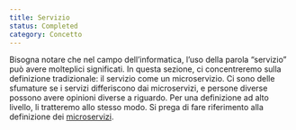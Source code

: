 ```yaml
---
title: Servizio
status: Completed
category: Concetto
---
```



Bisogna notare che nel campo dell’informatica, l’uso della parola “servizio” può avere molteplici significati. In questa sezione, ci concentreremo sulla definizione tradizionale: il servizio come un microservizio. Ci sono delle sfumature se i servizi differiscono dai microservizi, e persone diverse possono avere opinioni diverse a riguardo. Per una definizione ad alto livello, li tratteremo allo stesso modo. Si prega di fare riferimento alla definizione dei [microservizi](/it/microservices/).
